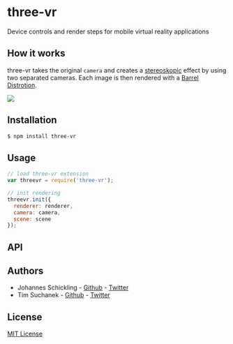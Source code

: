 three-vr
===========

Device controls and render steps for mobile virtual reality applications

## How it works

three-vr takes the original `camera` and creates a [stereoskopic](http://en.wikipedia.org/wiki/Stereoscopy) effect by using two separated cameras. Each image is then rendered with a [Barrel Distrotion](http://en.wikipedia.org/wiki/Distortion_(optics)).

![](https://raw.githubusercontent.com/schickling/three-vr/master/doc/resources/render-pipeline.png)

## Installation

```sh
$ npm install three-vr
```

## Usage

```js
// load three-vr extension
var threevr = require('three-vr');

// init rendering
threevr.init({
  renderer: renderer,
  camera: camera,
  scene: scene
});
```

## API

## Authors

* Johannes Schickling - [Github](https://github.com/schickling) - [Twitter](https://twitter.com/_schickling)
* Tim Suchanek - [Github](https://github.com/timsuchanek) - [Twitter](https://twitter.com/timsuchanek)

## License

[MIT License](http://opensource.org/licenses/MIT)

